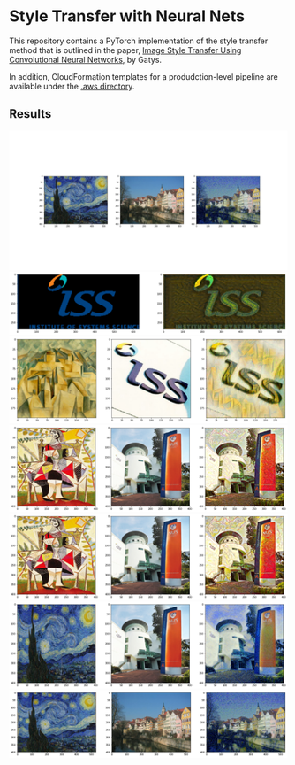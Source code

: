 # Style Transfer with Neural Nets
This repository contains a PyTorch implementation of the style transfer method that is outlined in the paper, [Image Style Transfer Using Convolutional Neural Networks](https://www.cv-foundation.org/openaccess/content_cvpr_2016/papers/Gatys_Image_Style_Transfer_CVPR_2016_paper.pdf), by Gatys.

In addition, CloudFormation templates for a produdction-level pipeline are available under the [.aws directory](.aws).

## Results
![Example 1](./agent/out/output.jpg)
![Example 2](./agent/out/output1.png)
![Example 3](./agent/out/output2.png)
![Example 4](./agent/out/output3.png)
![Example 5](./agent/out/output4.png)
![Example 6](./agent/out/output5.png)
![Example 7](./agent/out/output7.png)
